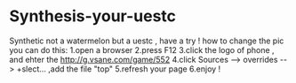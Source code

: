 # Synthesis-your-uestc
Synthetic not a watermelon but a uestc , have a try !
how to change the pic you can do this:
   1.open a browser
   2.press F12
   3.click the logo of phone , and ehter the http://g.vsane.com/game/552
   4.click Sources --> overrides --> +slect... ,add the file "top"
   5.refresh your page
   6.enjoy !
